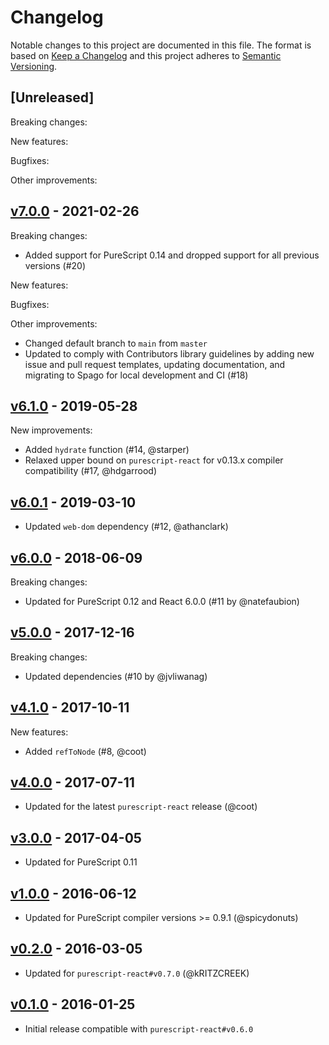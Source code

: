 # Changelog

Notable changes to this project are documented in this file. The format is based on [Keep a Changelog](https://keepachangelog.com/en/1.0.0/) and this project adheres to [Semantic Versioning](https://semver.org/spec/v2.0.0.html).

## [Unreleased]

Breaking changes:

New features:

Bugfixes:

Other improvements:

## [v7.0.0](https://github.com/purescript-contrib/purescript-react-dom/releases/tag/v7.0.0) - 2021-02-26

Breaking changes:
- Added support for PureScript 0.14 and dropped support for all previous versions (#20)

New features:

Bugfixes:

Other improvements:
- Changed default branch to `main` from `master`
- Updated to comply with Contributors library guidelines by adding new issue and pull request templates, updating documentation, and migrating to Spago for local development and CI (#18)

## [v6.1.0](https://github.com/purescript-contrib/purescript-react-dom/releases/tag/v6.1.0) - 2019-05-28

New improvements:

- Added `hydrate` function (#14, @starper)
- Relaxed upper bound on `purescript-react` for v0.13.x compiler compatibility (#17, @hdgarrood)

## [v6.0.1](https://github.com/purescript-contrib/purescript-react-dom/releases/tag/v6.0.1) - 2019-03-10

- Updated `web-dom` dependency (#12, @athanclark)

## [v6.0.0](https://github.com/purescript-contrib/purescript-react-dom/releases/tag/v6.0.0) - 2018-06-09

Breaking changes:

- Updated for PureScript 0.12 and React 6.0.0 (#11 by @natefaubion)

## [v5.0.0](https://github.com/purescript-contrib/purescript-react-dom/releases/tag/v5.0.0) - 2017-12-16

Breaking changes:

- Updated dependencies (#10 by @jvliwanag)

## [v4.1.0](https://github.com/purescript-contrib/purescript-react-dom/releases/tag/v4.1.0) - 2017-10-11

New features:

- Added `refToNode` (#8, @coot)

## [v4.0.0](https://github.com/purescript-contrib/purescript-react-dom/releases/tag/v4.0.0) - 2017-07-11

- Updated for the latest `purescript-react` release (@coot)

## [v3.0.0](https://github.com/purescript-contrib/purescript-react-dom/releases/tag/v3.0.0) - 2017-04-05

- Updated for PureScript 0.11

## [v1.0.0](https://github.com/purescript-contrib/purescript-react-dom/releases/tag/v1.0.0) - 2016-06-12

- Updated for PureScript compiler versions >= 0.9.1 (@spicydonuts)

## [v0.2.0](https://github.com/purescript-contrib/purescript-react-dom/releases/tag/v0.2.0) - 2016-03-05

- Updated for `purescript-react#v0.7.0` (@kRITZCREEK)

## [v0.1.0](https://github.com/purescript-contrib/purescript-react-dom/releases/tag/v0.1.0) - 2016-01-25

- Initial release compatible with `purescript-react#v0.6.0`
